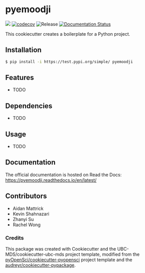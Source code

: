 # pyemoodji 

![](https://github.com/UBC-MDS/pyemoodji/workflows/build/badge.svg) [![codecov](https://codecov.io/gh/UBC-MDS/pyemoodji/branch/main/graph/badge.svg)](https://codecov.io/gh/UBC-MDS/pyemoodji) ![Release](https://github.com/UBC-MDS/pyemoodji/workflows/Release/badge.svg) [![Documentation Status](https://readthedocs.org/projects/pyemoodji/badge/?version=latest)](https://pyemoodji.readthedocs.io/en/latest/?badge=latest)

This cookiecutter creates a boilerplate for a Python project.

## Installation

```bash
$ pip install -i https://test.pypi.org/simple/ pyemoodji
```

## Features

- TODO

## Dependencies

- TODO

## Usage

- TODO

## Documentation

The official documentation is hosted on Read the Docs: https://pyemoodji.readthedocs.io/en/latest/

## Contributors

* Aidan Mattrick
* Kevin Shahnazari
* Zhanyi Su
* Rachel Wong


### Credits

This package was created with Cookiecutter and the UBC-MDS/cookiecutter-ubc-mds project template, modified from the [pyOpenSci/cookiecutter-pyopensci](https://github.com/pyOpenSci/cookiecutter-pyopensci) project template and the [audreyr/cookiecutter-pypackage](https://github.com/audreyr/cookiecutter-pypackage).
